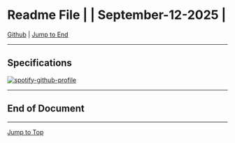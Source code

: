 
<!-- markdownlint-disable MD033 -->
<!-- markdownlint-disable MD036 -->
<!-- markdownlint-disable MD041 -->
<div id="top-of-doc"></div>

# Readme File |  | September-12-2025 |

[Github](https://github.com/popados) | [Jump to End](#end-of-doc)

***

<!date^timestamp^token_string^optional_link|fallback_text>


## Specifications 

[![spotify-github-profile](https://spotify-github-profile.kittinanx.com/api/view?uid=1227087812&cover_image=true&theme=novatorem&show_offline=true&background_color=121212&interchange=false&bar_color=53b14f&bar_color_cover=true)](https://spotify-github-profile.kittinanx.com/api/view?uid=1227087812&redirect=true)
***

## End of Document

***

[Jump to Top](#top-of-doc)

<div id="end-of-doc"></div>

